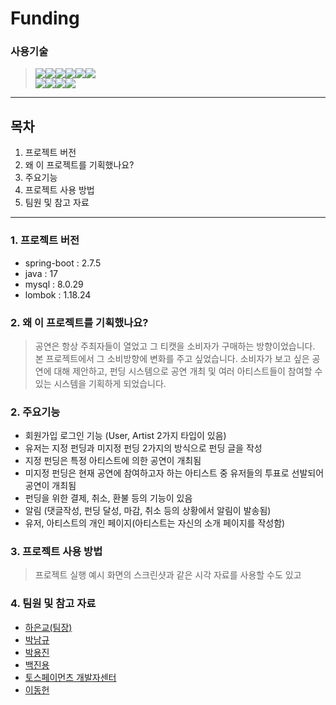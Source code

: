 # Funding

### 사용기술
> <img src="https://img.shields.io/badge/MySQL-4479A1?style=flat&logo=MySQL&logoColor=white"/><img src="https://img.shields.io/badge/JavaScript-F7DF1E?style=flat&logo=JavaScript&logoColor=white"/><img src="https://img.shields.io/badge/JSON-000000?style=flat&logo=JSON&logoColor=white"/><img src="https://img.shields.io/badge/Spring Boot-6DB33F?style=flat&logo=Spring Boot&logoColor=white"/><img src="https://img.shields.io/badge/jQuery-0769AD?style=flat&logo=jQuery&logoColor=white"/><img src="https://img.shields.io/badge/Spring Security-6DB33F?style=flat&logo=Spring Security&logoColor=white"/>  
<img src="https://img.shields.io/badge/Thymeleaf-005F0F?style=flat&logo=Thymeleaf&logoColor=white"/><img src="https://img.shields.io/badge/HTML5-E34F26?style=flat&logo=HTML5&logoColor=white"/><img src="https://img.shields.io/badge/CSS3-1572B6?style=flat&logo=CSS3&logoColor=white"/><img src="https://img.shields.io/badge/GitHub-181717?style=flat&logo=GitHub&logoColor=white"/>


---

## 목차  
1.  프로젝트 버전
2.  왜 이 프로젝트를 기획했나요?
2.  주요기능
3.  프로젝트 사용 방법
4.  팀원 및 참고 자료

---

### 1. 프로젝트 버전
* spring-boot : 2.7.5
* java : 17
* mysql : 8.0.29  
* lombok : 1.18.24

### 2. 왜 이 프로젝트를 기획했나요?
> 공연은 항상 주최자들이 열었고 그 티캣을 소비자가 구매하는 방향이었습니다.
> 본 프로젝트에서 그 소비방향에 변화를 주고 싶었습니다.
> 소비자가 보고 싶은 공연에 대해 제안하고, 펀딩 시스템으로 공연 개최 및 여러 아티스트들이 참여할 수 있는 시스템을 기획하게 되었습니다.

### 2. 주요기능
* 회원가입 로그인 기능 (User, Artist 2가지 타입이 있음)
* 유저는 지정 펀딩과 미지정 펀딩 2가지의 방식으로 펀딩 글을 작성
 * 지정 펀딩은 특정 아티스트에 의한 공연이 개최됨
 * 미지정 펀딩은 현재 공연에 참여하고자 하는 아티스트 중 유저들의 투표로 선발되어 공연이 개최됨
* 펀딩을 위한 결제, 취소, 환불 등의 기능이 있음
* 알림 (댓글작성, 펀딩 달성, 마감, 취소 등의 상황에서 알림이 발송됨)
* 유저, 아티스트의 개인 페이지(아티스트는 자신의 소개 페이지를 작성함)

### 3. 프로젝트 사용 방법
> 프로젝트 실행 예시 화면의 스크린샷과 같은 시각 자료를 사용할 수도 있고

### 4. 팀원 및 참고 자료
* [하은교(팀장)](https://github.com/agyo4720/Funding)  
* [박남규](https://github.com/namgooo)  
* [박용진](https://github.com/consr2)  
* [백진용](https://github.com/qor8005)  
 * [토스페이먼츠 개발자센터](https://docs.tosspayments.com/reference)  
* [이동헌](https://github.com/startyuphoney)  


